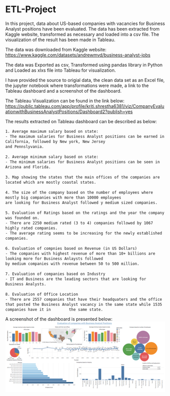 # ETL-Project
In this project, data about US-based companies with vacancies for Business Analyst positions have been evaluated. The data has been extracted from Kaggle website, transformed as necessary and loaded into a csv file. The visualization of the result has been made in Tableau.

The data was downloaded from Kaggle website: https://www.kaggle.com/datasets/andrewmvd/business-analyst-jobs

The data was Exported as csv, Transformed using pandas library in Python and Loaded as xlxs file into Tableau for visualization. 

I have provided the source to origial data, the clean data set as an Excel file, the jupyter notebook where transformations were made, a link to the Tableau dashboard and a screenshot of the dashboard.

The Tableau Visualization can be found in the link below:
https://public.tableau.com/app/profile/kriti.shrestha6381/viz/CompanyEvaluationwithBusinessAnalystPositions/Dashboard2?publish=yes

The results extracted on Tableau dashboard can be described as below:

    1. Average maximum salary based on state: 
    - The maximum salaries for Business Analyst positions can be earned in California, followed by New york, New Jersey 
    and Pennslyvania.

    2. Average minimum salary based on state:
    - The minimum salaries for Business Analyst positions can be seen in Arizona and Florida.

    3. Map showing the states that the main offices of the companies are located which are mostly coastal states.

    4. The size of the company based on the number of employees where mostly big companies with more than 10000 employees 
    are looking for Business Analyst followed y medium sized companies.

    5. Evaluation of Ratings based on the ratings and the year the company was founded on.
    - There are 2250 medium rated (3 to 4) companies followed by 1067 highly rated companies.
    - The average rating seems to be increasing for the newly established companies.

    6. Evaluation of compnies based on Revenue (in US Dollars)
    - The companies with highest revenue of more than 10+ billions are looking more for Business Anlaysts followed 
    by medium companies with revenue between 50 to 500 million.

    7. Evaluation of companies based on Industry
    - IT and Business are the leading sectors that are looking for Business Analysts.
    
    8. Evaluation of Office Location
    - There are 2557 companies that have their headquaters and the office that posted the Business Analyst vacancy in the same state while 1535 companies have it in        the same state. 


A screenshot of the dashboard is presented below:
![image](/Business_Analyst_Tableau.png)

